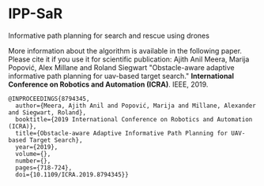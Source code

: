 # IPP-SaR
Informative path planning for search and rescue using drones

More information about the algorithm is available in the following paper. Please cite it if you use it for scientific publication: 
Ajith Anil Meera, Marija Popović, Alex Millane and Roland Siegwart "Obstacle-aware adaptive informative path planning for uav-based target search." **International Conference on Robotics and Automation (ICRA)**. IEEE, 2019.

```
@INPROCEEDINGS{8794345,
  author={Meera, Ajith Anil and Popović, Marija and Millane, Alexander and Siegwart, Roland},
  booktitle={2019 International Conference on Robotics and Automation (ICRA)}, 
  title={Obstacle-aware Adaptive Informative Path Planning for UAV-based Target Search}, 
  year={2019},
  volume={},
  number={},
  pages={718-724},
  doi={10.1109/ICRA.2019.8794345}}

```
